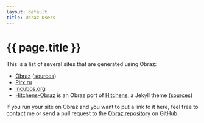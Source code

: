 ```yaml
---
layout: default
title: Obraz Users
---
```


{{ page.title }}
================

This is a list of several sites that are generated using Obraz:

* [Obraz](https://obraz.pirx.ru/)
  ([sources](https://github.com/vlasovskikh/obraz/tree/master/doc))
* [Pirx.ru](https://pirx.ru)
* [Incubos.org](https://incubos.org/)
* [Hitchens-Obraz](https://hitchens-obraz.netlify.app/) is an Obraz port of [Hitchens](https://github.com/patdryburgh/hitchens), a Jekyll theme ([sources](https://github.com/sevelev-ens/hitchens-obraz))

If you run your site on Obraz and you want to put a link to it here, feel free
to contact me or send a pull request to the [Obraz repository][1] on GitHub.

  [1]: https://github.com/vlasovskikh/obraz

